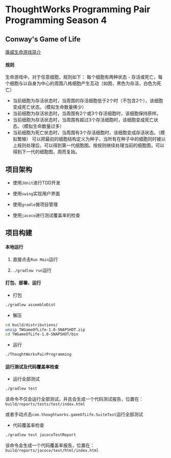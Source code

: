 # ThoughtWorks Programming Pair Programming Season 4

## Conway's Game of Life

[康威生命游戏简介](https://zh.wikipedia.org/wiki/%E5%BA%B7%E5%A8%81%E7%94%9F%E5%91%BD%E6%B8%B8%E6%88%8F)

#### 规则
生命游戏中，对于任意细胞，规则如下：
每个细胞有两种状态 - 存活或死亡，每个细胞与以自身为中心的周围八格细胞产生互动（如图，黑色为存活，白色为死亡）
* 当前细胞为存活状态时，当周围的存活细胞低于2个时（不包含2个），该细胞变成死亡状态。（模拟生命数量稀少）
* 当前细胞为存活状态时，当周围有2个或3个存活细胞时，该细胞保持原样。
* 当前细胞为存活状态时，当周围有超过3个存活细胞时，该细胞变成死亡状态。（模拟生命数量过多）
* 当前细胞为死亡状态时，当周围有3个存活细胞时，该细胞变成存活状态。（模拟繁殖）
可以把最初的细胞结构定义为种子，当所有在种子中的细胞同时被以上规则处理后，可以得到第一代细胞图。按规则继续处理当前的细胞图，可以得到下一代的细胞图，周而复始。


## 项目架构

* 使用`JUnit`进行TDD开发

* 使用`swing`实现用户界面

* 使用`gradle`做项目管理

* 使用`jacoco`进行测试覆盖率的检查


## 项目构建

#### 本地运行

1. 直接点击`Run Main`运行

2. `./gradlew run`运行

#### 打包、部署、运行

* 打包
```bash
./gradlew assembleDist
```
* 解压
```bash
cd build/distributions/
unzip TWGameOfLife-1.0-SNAPSHOT.zip
cd TWGameOfLife-1.0-SNAPSHOT/bin
```
* 运行
```bash
./ThoughtWorksPairProgramming
```

#### 运行测试及代码覆盖率检查

* 运行全部测试

```bash
./gradlew test
```
该命令不仅会运行全部测试，并且会生成一个代码测试报告，位置在：`build/reports/tests/test/index.html`

或者手动点击`com.thoughtworks.gameOfLife.SuiteTest`运行全部测试

* 代码覆盖率检查
```bash
./gradlew test jacocoTestReport
```
该命令会生成一个代码覆盖率报告，位置在：`build/reports/jacoco/test/html/index.html`